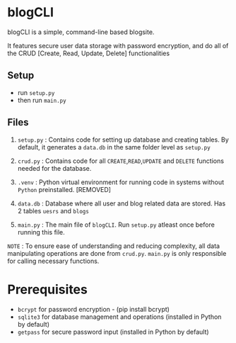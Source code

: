 # blogCLI 
blogCLI is a simple, command-line based blogsite.

It features secure user data storage with password encryption, and do all of the CRUD [Create, Read, Update, Delete] functionalities

## Setup
- run `setup.py`
- then run `main.py`

## Files 
1. `setup.py` : Contains code for setting up database and creating tables. By default, it generates a `data.db` in the same folder level as `setup.py`

2. `crud.py` : Contains code for all `CREATE`,`READ`,`UPDATE` and `DELETE` functions needed for the database.

3. `.venv` : Python virtual environment for running code in systems without `Python` preinstalled. [REMOVED]

4. `data.db` : Database where all user and blog related data are stored. Has 2 tables `uesrs` and `blogs`

5. `main.py` : The main file of `blogCLI`. Run `setup.py` atleast once before running this file.

`NOTE` : To ensure ease of understanding and reducing complexity, all data manipulating operations are done from `crud.py`. `main.py` is only responsible for calling necessary functions. 



# Prerequisites
- `bcrypt` for password encryption - (pip install bcrypt)
- `sqlite3` for database management and operations (installed in Python by default)
- `getpass` for secure password input (installed in Python by default)
